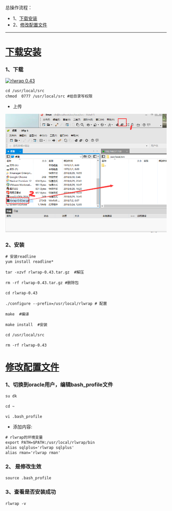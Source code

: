 总操作流程：
- 1、[下载安装](#Linux-01)
- 2、[修改配置文件](#Linux-02)

***

# <a name="Linux-01" href="#" >下载安装</a>
### 1、下载
[![](https://img.shields.io/badge/rlwrap-0.43-green.svg "rlwrap 0.43")](https://pan.baidu.com/s/1vvpB1VV7MNh42Wj5XnDESA)

```
cd /usr/local/src
chmod  0777 /usr/local/src #给目录写权限
```
- 上传

![](image/1-1.png)
### 2、安装
```
# 安装readline
yum install readline*

tar -xzvf rlwrap-0.43.tar.gz  #解压

rm -rf rlwrap-0.43.tar.gz #删除包

cd rlwrap-0.43

./configure --prefix=/usr/local/rlwrap # 配置

make  #编译

make install  #安装

cd /usr/local/src

rm -rf rlwrap-0.43

```
# <a name="Linux-02" href="#" >修改配置文件</a>
### 1、切换到oracle用户，编辑bash_profile文件
```
su dk

cd ~

vi .bash_profile
```
- 添加内容:
```
# rlwrap的环境变量
export PATH=$PATH:/usr/local/rlwrap/bin
alias sqlplus='rlwrap sqlplus'
alias rman='rlwrap rman'
```
### 2、 是修改生效
```
source .bash_profile
```
### 3、查看是否安装成功
```
rlwrap -v
```